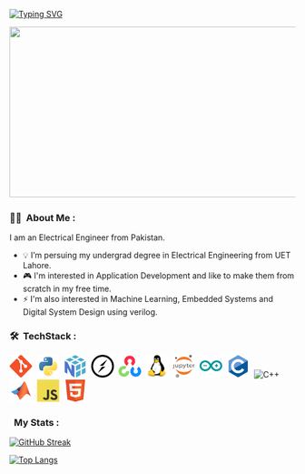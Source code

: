 [![Typing SVG](https://readme-typing-svg.herokuapp.com?duration=6000&center=true&width=1000&lines=Hi+there+%F0%9F%91%8B!+I'm+Fahad+Habib)](https://git.io/typing-svg)
<p align="center"><img src="https://media.giphy.com/media/dWesBcTLavkZuG35MI/giphy.gif" width="600" height="300"  /></p>


### :man_technologist: &nbsp;About Me :

I am an Electrical Engineer from Pakistan.

- 💡 I’m persuing my undergrad degree in Electrical Engineering from UET Lahore.
- 🎮 I'm interested in Application Development and like to make them from scratch in my free time.
- ⚡ I'm also interested in Machine Learning, Embedded Systems and Digital System Design using verilog.

### 🛠 &nbsp;TechStack :

<p>
<img src="https://github.com/devicons/devicon/blob/master/icons/git/git-original.svg" title="git" alt="git" width="40" height="40"/>&nbsp;
<img src="https://github.com/devicons/devicon/blob/master/icons/python/python-original.svg" title="python" alt="python" width="40" height="40"/>&nbsp;
<img src="https://github.com/devicons/devicon/blob/master/icons/numpy/numpy-original.svg" title="numpy" alt="numpy" width="40" height="40"/>&nbsp;
<img src="https://github.com/devicons/devicon/blob/master/icons/socketio/socketio-original.svg" title="socket" alt="socket" width="40" height="40"/>&nbsp;
<img src="https://github.com/devicons/devicon/blob/master/icons/opencv/opencv-original.svg" title="opencv" alt="opencv" width="40" height="40"/>&nbsp;
<img src="https://github.com/devicons/devicon/blob/master/icons/linux/linux-original.svg" title="Linux" alt="Linux" width="40" height="40"/>&nbsp;
<img src="https://github.com/devicons/devicon/blob/master/icons/jupyter/jupyter-original-wordmark.svg" title="jupyter" alt="jupyter" width="40" height="40"/>&nbsp;
<img src="https://github.com/devicons/devicon/blob/master/icons/arduino/arduino-original.svg" title="arduino" alt="arduino" width="40" height="40"/>&nbsp;
<img src="https://github.com/devicons/devicon/blob/master/icons/c/c-original.svg" title="C" alt="C" width="40" height="40"/>&nbsp;
<img src="https://github.com/isocpp/logos/blob/master/cpp_logo.svg" title="C++" alt="C++" width="40" height="40"/>&nbsp;
<img src="https://github.com/devicons/devicon/blob/master/icons/matlab/matlab-original.svg" title="matlab" alt="matlab" width="40" height="40"/>&nbsp;
<img src="https://github.com/devicons/devicon/blob/master/icons/javascript/javascript-original.svg" title="JavaScript" alt="JavaScript" width="40" height="40"/>&nbsp;
<img src="https://github.com/devicons/devicon/blob/master/icons/html5/html5-original.svg" title="HTML5" alt="HTML5" width="40" height="40"/>&nbsp;

</p>

### &nbsp; My Stats :
[![GitHub Streak](http://github-readme-streak-stats.herokuapp.com?user=Fahad-Habib&theme=dark&background=000000)](https://git.io/streak-stats)

[![Top Langs](https://github-readme-stats.vercel.app/api/top-langs/?username=Fahad-Habib&layout=compact&theme=vision-friendly-dark)](https://github.com/anuraghazra/github-readme-stats)
